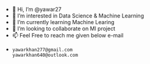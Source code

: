 - 👋 Hi, I’m @yawar27 
- 👀 I’m interested in Data Science & Machine Learning
- 🌱 I’m currently learning Machine Learing
- 💞️ I’m looking to collaborate on Ml project
- 📫 Feel Free to reach me given below e-mail
-     yawarkhan277@gmail.com
      yawarkhan640@outlook.com

<!---
yawar27/yawar27 is a ✨ special ✨ repository because its `README.md` (this file) appears on your GitHub profile.
You can click the Preview link to take a look at your changes.
--->
